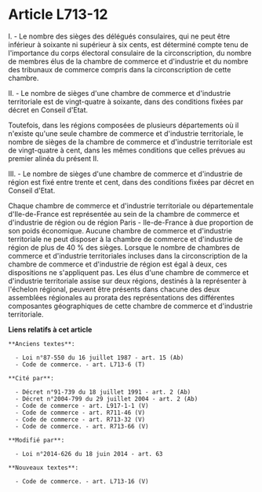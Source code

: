 # Article L713-12

I. - Le nombre des sièges des délégués consulaires, qui ne peut être inférieur à soixante ni supérieur à six cents, est
déterminé compte tenu de l'importance du corps électoral consulaire de la circonscription, du nombre de membres élus de la
chambre de commerce et d'industrie et du nombre des tribunaux de commerce compris dans la circonscription de cette chambre.

II. - Le nombre de sièges d'une chambre de commerce et d'industrie territoriale est de vingt-quatre à soixante, dans des
conditions fixées par décret en Conseil d'Etat. 

Toutefois, dans les régions composées de plusieurs départements où il n'existe qu'une seule chambre de commerce et
d'industrie territoriale, le nombre de sièges de la chambre de commerce et d'industrie territoriale est de vingt-quatre à
cent, dans les mêmes conditions que celles prévues au premier alinéa du présent II.

III. - Le nombre de sièges d'une chambre de commerce et d'industrie de région est fixé entre trente et cent, dans des
conditions fixées par décret en Conseil d'Etat.

Chaque chambre de commerce et d'industrie territoriale ou départementale d'Ile-de-France est représentée au sein de la
chambre de commerce et d'industrie de région ou de région Paris - Ile-de-France à due proportion de son poids économique.
Aucune chambre de commerce et d'industrie territoriale ne peut disposer à la chambre de commerce et d'industrie de région de
plus de 40 % des sièges. Lorsque le nombre de chambres de commerce et d'industrie territoriales incluses dans la
circonscription de la chambre de commerce et d'industrie de région est égal à deux, ces dispositions ne s'appliquent pas. Les
élus d'une chambre de commerce et d'industrie territoriale assise sur deux régions, destinés à la représenter à l'échelon
régional, peuvent être présents dans chacune des deux assemblées régionales au prorata des représentations des différentes
composantes géographiques de cette chambre de commerce et d'industrie territoriale.

**Liens relatifs à cet article**

	**Anciens textes**:

	  - Loi n°87-550 du 16 juillet 1987 - art. 15 (Ab)
	  - Code de commerce. - art. L713-6 (T)

	**Cité par**:

	  - Décret n°91-739 du 18 juillet 1991 - art. 2 (Ab)
	  - Décret n°2004-799 du 29 juillet 2004 - art. 2 (Ab)
	  - Code de commerce - art. L917-1-1 (V)
	  - Code de commerce - art. R711-46 (V)
	  - Code de commerce - art. R713-32 (V)
	  - Code de commerce. - art. R713-66 (V)

	**Modifié par**:

	  - Loi n°2014-626 du 18 juin 2014 - art. 63

	**Nouveaux textes**:

	  - Code de commerce. - art. L713-16 (V)
